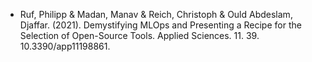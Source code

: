 - Ruf, Philipp & Madan, Manav & Reich, Christoph & Ould Abdeslam, Djaffar. (2021). Demystifying MLOps and Presenting a Recipe for the Selection of Open-Source Tools. Applied Sciences. 11. 39. 10.3390/app11198861. 
 